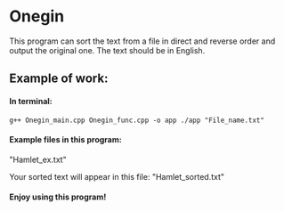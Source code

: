 # Onegin

This program can sort the text from a file in direct and reverse order and output the original one.
The text should be in English.


## Example of work:

#### In terminal:

`g++ Onegin_main.cpp Onegin_func.cpp -o app
./app "File_name.txt"`


#### Example files in this program:
"Hamlet_ex.txt"

Your sorted text will appear in this file: "Hamlet_sorted.txt"

#### Enjoy using this program!

